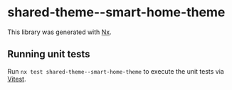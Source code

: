 # shared-theme--smart-home-theme

This library was generated with [Nx](https://nx.dev).

## Running unit tests

Run `nx test shared-theme--smart-home-theme` to execute the unit tests via [Vitest](https://vitest.dev/).
